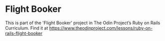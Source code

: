 # Flight Booker

This is part of the 'Flight Booker' project in The Odin Project’s Ruby on Rails Curriculum. Find it at https://www.theodinproject.com/lessons/ruby-on-rails-flight-booker
